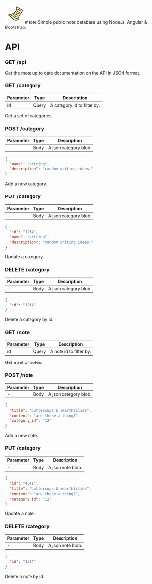 ![rote icon](https://github.com/Cygnut/rote/blob/master/web/public/img/content/roteIcon-64x64-Transparent.png)# rote
Simple public note database using NodeJs, Angular & Bootstrap.

# API

### GET /api
Get the most up to date documentation on the API in JSON format.

### GET /category

| Parameter | Type | Description |
| --------- | ---- | ----------- |
| id | Query | A category id to filter by. |

Get a set of categories.

### POST /category

| Parameter | Type | Description |
| --------- | ---- | ----------- |
| - | Body | A json category blob. |

```json
{ 
  "name": "writing", 
  "description": "random writing ideas."
}
```

Add a new category.

### PUT /category

| Parameter | Type | Description |
| --------- | ---- | ----------- |
| - | Body | A json category blob. |

```json
{ 
  "id": "1234",
  "name": "writing", 
  "description": "random writing ideas."
}
```

Update a category.

### DELETE /category

| Parameter | Type | Description |
| --------- | ---- | ----------- |
| - | Body | A json category blob. |

```json
{ 
  "id": "1234"
}
```

Delete a category by id.

### GET /note

| Parameter | Type | Description |
| --------- | ---- | ----------- |
| id | Query | A note id to filter by. |

Get a set of notes.

### POST /note

| Parameter | Type | Description |
| --------- | ---- | ----------- |
| - | Body | A json category blob. |

```json
{ 
  "title": "buttercups & hearthlilies", 
  "content": "are these a thing?",
  "category_id": "12"
}
```

Add a new note.

### PUT /category

| Parameter | Type | Description |
| --------- | ---- | ----------- |
| - | Body | A json note blob. |

```json
{ 
  "id": "4321",
  "title": "buttercups & hearthlilies", 
  "content": "are these a thing?",
  "category_id": "12"
}
```

Update a note.

### DELETE /category

| Parameter | Type | Description |
| --------- | ---- | ----------- |
| - | Body | A json note blob. |

```json
{ 
  "id": "1234"
}
```
Delete a note by id.
